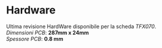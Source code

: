 # Hardware
Ultima revisione HardWare disponibile per la scheda *TFX070*.</br>
*Dimensioni PCB*: **287mm x 24mm**</br>
*Spessore PCB*: **0.8 mm**</br>